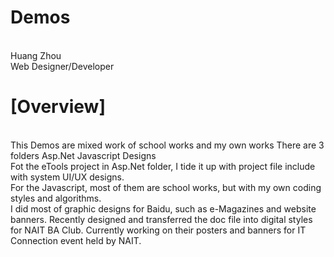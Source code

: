 # Demos

<br>
Huang Zhou
<br>
Web Designer/Developer

# [Overview]
<br>
This Demos are mixed work of school works and my own works
There are 3 folders
Asp.Net
Javascript
Designs

<br>
Fot the eTools project in Asp.Net folder, I tide it up with project file include with system UI/UX designs.
<br>
For the Javascript, most of them are school works, but with my own coding styles and algorithms.
<br>
I did most of graphic designs for Baidu, such as e-Magazines and website banners. 
Recently designed and transferred the doc file into digital styles for NAIT BA Club.
Currently working on their posters and banners for IT Connection event held by NAIT.

